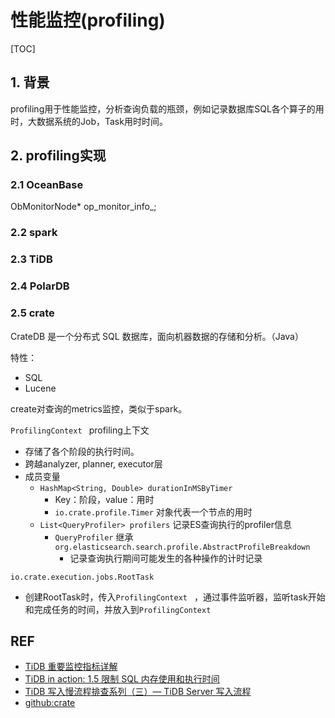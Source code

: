 # 性能监控(profiling)

[TOC]

## 1. 背景

profiling用于性能监控，分析查询负载的瓶颈，例如记录数据库SQL各个算子的用时，大数据系统的Job，Task用时时间。



## 2. profiling实现

### 2.1 OceanBase

ObMonitorNode* op_monitor_info_;



### 2.2 spark



### 2.3 TiDB



### 2.4 PolarDB





### 2.5 crate

CrateDB 是一个分布式 SQL 数据库，面向机器数据的存储和分析。（Java）

特性：

- SQL
- Lucene



create对查询的metrics监控，类似于spark。

`ProfilingContext ` profiling上下文

- 存储了各个阶段的执行时间。
- 跨越analyzer, planner, executor层
- 成员变量
  - `HashMap<String, Double> durationInMSByTimer` 
    - Key：阶段，value：用时
    - `io.crate.profile.Timer` 对象代表一个节点的用时
  - `List<QueryProfiler> profilers` 记录ES查询执行的profiler信息
    - `QueryProfiler` 继承`org.elasticsearch.search.profile.AbstractProfileBreakdown`
      - 记录查询执行期间可能发生的各种操作的计时记录



`io.crate.execution.jobs.RootTask`

- 创建RootTask时，传入`ProfilingContext ` ，通过事件监听器，监听task开始和完成任务的时间，并放入到`ProfilingContext ` 



## REF

- [TiDB 重要监控指标详解](https://docs.pingcap.com/zh/tidb/v2.1/grafana-tidb-dashboard#tidb-%E9%87%8D%E8%A6%81%E7%9B%91%E6%8E%A7%E6%8C%87%E6%A0%87%E8%AF%A6%E8%A7%A3)
- [TiDB in action: 1.5 限制 SQL 内存使用和执行时间](https://book.tidb.io/session3/chapter1/memory-quota-execution-time-limit.html)
- [TiDB 写入慢流程排查系列（三）— TiDB Server 写入流程](https://asktug.com/t/topic/68070)
- [github:crate ](git@github.com:crate/crate.git)

